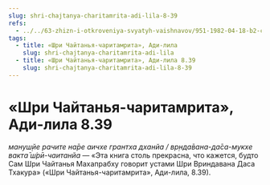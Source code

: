 ```yaml
---
slug: shri-chajtanya-charitamrita-adi-lila-8-39
refs:
  - ../../63-zhizn-i-otkroveniya-svyatyh-vaishnavov/951-1982-04-18-b2-c-vrindavan-das-thakur-chajtanya-bhagavata-i-chajtanya-charitamrita.md
tags:
  - title: «Шри Чайтанья-чаритамрита», Ади-лила
    slug: shri-chajtanya-charitamrita-adi-lila
  - title: «Шри Чайтанья-чаритамрита», Ади-лила 8.39
    slug: shri-chajtanya-charitamrita-adi-lila-8-39
---
```


# «Шри Чайтанья-чаритамрита», Ади-лила 8.39

*мануш̣йе рачите на̄ре аичхе грантха дханйа / вр̣нда̄вана-да̄са-мукхе вакта̄ ш́рӣ-чаитанйа* — «Эта книга столь прекрасна, что кажется, будто Сам Шри Чайтанья Махапрабху говорит устами Шри Вриндавана Даса Тхакура» («Шри Чайтанья-чаритамрита», Ади-лила, 8.39).
